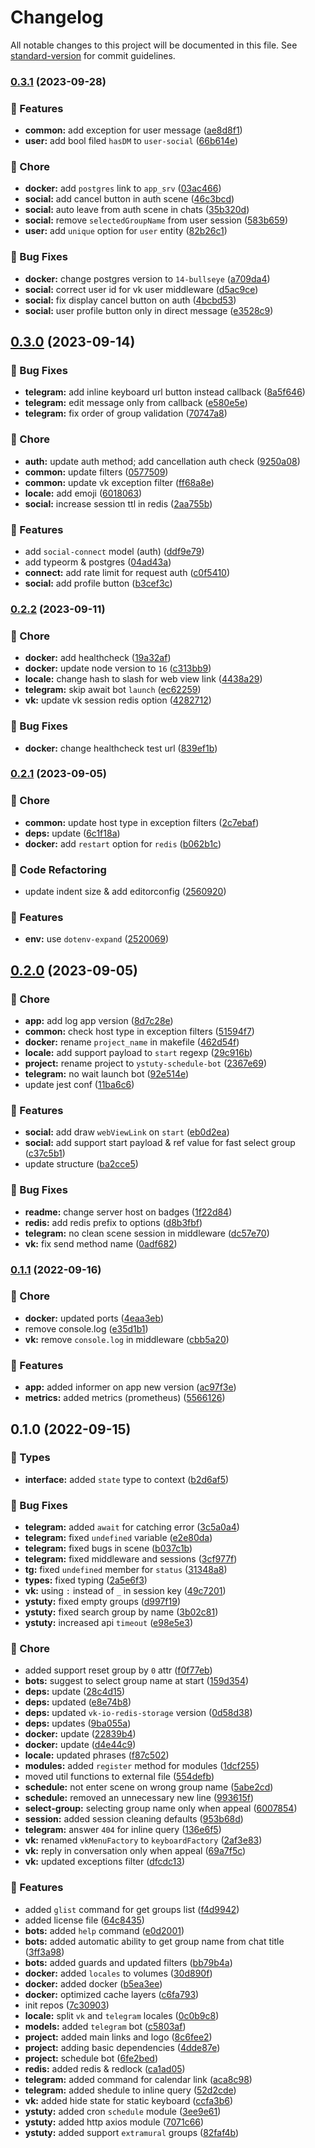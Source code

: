 # Changelog

All notable changes to this project will be documented in this file. See [standard-version](https://github.com/conventional-changelog/standard-version) for commit guidelines.

### [0.3.1](https://github.com/YSTUty/ystuty-schedule-bot/compare/v0.3.0...v0.3.1) (2023-09-28)


### 🚀 Features

* **common:** add exception for user message ([ae8d8f1](https://github.com/YSTUty/ystuty-schedule-bot/commit/ae8d8f14ff16df80b6d2086a5d8611f3bdf56ec7))
* **user:** add bool filed `hasDM` to `user-social` ([66b614e](https://github.com/YSTUty/ystuty-schedule-bot/commit/66b614edcf06a5ad0c5f61855e072abae588823e))


### 🧹 Chore

* **docker:** add `postgres` link to `app_srv` ([03ac466](https://github.com/YSTUty/ystuty-schedule-bot/commit/03ac46651df95b84d52cfced5626ab86798446e0))
* **social:** add cancel button in auth scene ([46c3bcd](https://github.com/YSTUty/ystuty-schedule-bot/commit/46c3bcd0d7825a57330fc95af90eb24b7e72c502))
* **social:** auto leave from auth scene in chats ([35b320d](https://github.com/YSTUty/ystuty-schedule-bot/commit/35b320d348869e7f7d2d9ce245e5b63ffa338362))
* **social:** remove `selectedGroupName` from user session ([583b659](https://github.com/YSTUty/ystuty-schedule-bot/commit/583b6598d051a8c2608b8bf37cce8238d6c29610))
* **user:** add `unique` option for `user` entity ([82b26c1](https://github.com/YSTUty/ystuty-schedule-bot/commit/82b26c108bcbdab01d140a2768a642e201ee1df4))


### 🐛 Bug Fixes

* **docker:** change postgres version to `14-bullseye` ([a709da4](https://github.com/YSTUty/ystuty-schedule-bot/commit/a709da41bf804ee28d3aaa581dcdca21115ee991))
* **social:** correct user id for vk user middleware ([d5ac9ce](https://github.com/YSTUty/ystuty-schedule-bot/commit/d5ac9ce17f7c95e216d2978410e294cf5654b735))
* **social:** fix display cancel button on auth ([4bcbd53](https://github.com/YSTUty/ystuty-schedule-bot/commit/4bcbd53beaf1529af5b1a652ee6a4a6a15afa16c))
* **social:** user profile button only in direct message ([e3528c9](https://github.com/YSTUty/ystuty-schedule-bot/commit/e3528c9e373e34fbc0d6d2577b55ad4247c2cf8b))

## [0.3.0](https://github.com/YSTUty/ystuty-schedule-bot/compare/v0.2.2...v0.3.0) (2023-09-14)


### 🐛 Bug Fixes

* **telegram:** add inline keyboard url button instead callback ([8a5f646](https://github.com/YSTUty/ystuty-schedule-bot/commit/8a5f6466803108bb3f1f6eed763693b0dcb8bdd1))
* **telegram:** edit message only from callback ([e580e5e](https://github.com/YSTUty/ystuty-schedule-bot/commit/e580e5ee4110e89f586e4f5a2db8f0ba6e1fa502))
* **telegram:** fix order of group validation ([70747a8](https://github.com/YSTUty/ystuty-schedule-bot/commit/70747a819004fb8ab0f8701e85fc71e8af4cc2e7))


### 🧹 Chore

* **auth:** update auth method; add cancellation auth check ([9250a08](https://github.com/YSTUty/ystuty-schedule-bot/commit/9250a08d59ef4c3c9a7a135c407040a3167ae83a))
* **common:** update filters ([0577509](https://github.com/YSTUty/ystuty-schedule-bot/commit/0577509ea190ba67c74b2ff61a247ffae3d617cc))
* **common:** update vk exception filter ([ff68a8e](https://github.com/YSTUty/ystuty-schedule-bot/commit/ff68a8e063ad2fe5bd2647b8fa04795dc445f6db))
* **locale:** add emoji ([6018063](https://github.com/YSTUty/ystuty-schedule-bot/commit/60180631e17f6d02f4567b115cba4d4b2e411b87))
* **social:** increase session ttl in redis ([2aa755b](https://github.com/YSTUty/ystuty-schedule-bot/commit/2aa755b3c58fb5600b5f74be0db9d6ed5c944007))


### 🚀 Features

* add `social-connect` model (auth) ([ddf9e79](https://github.com/YSTUty/ystuty-schedule-bot/commit/ddf9e7919d8e708537e7957a5657a29ceecf7457))
* add typeorm & postgres ([04ad43a](https://github.com/YSTUty/ystuty-schedule-bot/commit/04ad43a13fac38acbfb8ea6a33f4ecc1a486650a))
* **connect:** add rate limit for request auth ([c0f5410](https://github.com/YSTUty/ystuty-schedule-bot/commit/c0f54103c50c1bd10d96d4412aedc55063e7ac49))
* **social:** add profile button ([b3cef3c](https://github.com/YSTUty/ystuty-schedule-bot/commit/b3cef3cbc2ce905a8ac141c18edba47a8b1674df))

### [0.2.2](https://github.com/YSTUty/ystuty-schedule-bot/compare/v0.2.1...v0.2.2) (2023-09-11)


### 🧹 Chore

* **docker:** add healthcheck ([19a32af](https://github.com/YSTUty/ystuty-schedule-bot/commit/19a32afad73792fea44a7f740c19cf262df09a62))
* **docker:** update node version to `16` ([c313bb9](https://github.com/YSTUty/ystuty-schedule-bot/commit/c313bb94933d2af5d71a06b790d5ef9ed73687b6))
* **locale:** change hash to slash for web view link ([4438a29](https://github.com/YSTUty/ystuty-schedule-bot/commit/4438a298e76050227a409e5e7b752fe30829f508))
* **telegram:** skip await bot `launch` ([ec62259](https://github.com/YSTUty/ystuty-schedule-bot/commit/ec62259992da4072faa02a1e1d27dde88d498b7f))
* **vk:** update vk session redis option ([4282712](https://github.com/YSTUty/ystuty-schedule-bot/commit/42827121e438c052552d4e49553bc54a629f4226))


### 🐛 Bug Fixes

* **docker:** change healthcheck test url ([839ef1b](https://github.com/YSTUty/ystuty-schedule-bot/commit/839ef1bf221c41460135e9319b09551bc1db5a9c))

### [0.2.1](https://github.com/YSTUty/ystuty-schedule-bot/compare/v0.2.0...v0.2.1) (2023-09-05)


### 🧹 Chore

* **common:** update host type in exception filters ([2c7ebaf](https://github.com/YSTUty/ystuty-schedule-bot/commit/2c7ebaf543b3606f3adab94b10d53d6133a6dacd))
* **deps:** update ([6c1f18a](https://github.com/YSTUty/ystuty-schedule-bot/commit/6c1f18a814f05c6d732e58bc47164f504653d631))
* **docker:** add `restart` option for `redis` ([b062b1c](https://github.com/YSTUty/ystuty-schedule-bot/commit/b062b1ccdb1b77ba285561a206406c1c6763894c))


### 🔧 Code Refactoring

* update indent size & add editorconfig ([2560920](https://github.com/YSTUty/ystuty-schedule-bot/commit/2560920f7c7b71dbbc0930d41a5c5b83af0be6cf))


### 🚀 Features

* **env:** use `dotenv-expand` ([2520069](https://github.com/YSTUty/ystuty-schedule-bot/commit/25200697f6c04b3c7ad5454f36437cc479f055d6))

## [0.2.0](https://github.com/YSTUty/ystuty-schedule-bot/compare/v0.1.1...v0.2.0) (2023-09-05)


### 🧹 Chore

* **app:** add log app version ([8d7c28e](https://github.com/YSTUty/ystuty-schedule-bot/commit/8d7c28eee9ab5672ac38c91ca40c3d8f98cc4d98))
* **common:** check host type in exception filters ([51594f7](https://github.com/YSTUty/ystuty-schedule-bot/commit/51594f7bea6feb5531ad3cb3ad889fa24cead5c8))
* **docker:** rename `project_name` in makefile ([462d54f](https://github.com/YSTUty/ystuty-schedule-bot/commit/462d54f8283c25d99626b21b2823c1f0a0cd562d))
* **locale:** add support payload to `start` regexp ([29c916b](https://github.com/YSTUty/ystuty-schedule-bot/commit/29c916ba99bdd77ad929ba76a5d1d17b3d9bcf50))
* **project:** rename project to `ystuty-schedule-bot` ([2367e69](https://github.com/YSTUty/ystuty-schedule-bot/commit/2367e693dd9c10a5cd6ea79912eb127e34b4c0ab))
* **telegram:** no wait launch bot ([92e514e](https://github.com/YSTUty/ystuty-schedule-bot/commit/92e514eade353edac3a4886c266f9aad29ada740))
* update jest conf ([11ba6c6](https://github.com/YSTUty/ystuty-schedule-bot/commit/11ba6c6967cf6c00100b47bc2cdb1e70eb7dfe96))


### 🚀 Features

* **social:** add draw `webViewLink` on `start` ([eb0d2ea](https://github.com/YSTUty/ystuty-schedule-bot/commit/eb0d2eaf9d8762d3994d7abfefc9db123d318020))
* **social:** add support start payload & ref value for fast select group ([c37c5b1](https://github.com/YSTUty/ystuty-schedule-bot/commit/c37c5b19486c3a4c8c66a4614f2dfe68d3ca56c7))
* update structure ([ba2cce5](https://github.com/YSTUty/ystuty-schedule-bot/commit/ba2cce550ee86788a102a771c2041c68170480c9))


### 🐛 Bug Fixes

* **readme:** change server host on badges ([1f22d84](https://github.com/YSTUty/ystuty-schedule-bot/commit/1f22d848d5f96114295779031a6d4dd4eeff168d))
* **redis:** add redis prefix to options ([d8b3fbf](https://github.com/YSTUty/ystuty-schedule-bot/commit/d8b3fbf9e6f184517304601022cfd177bc05ba37))
* **telegram:** no clean scene session in middleware ([dc57e70](https://github.com/YSTUty/ystuty-schedule-bot/commit/dc57e709edf174228a3381691191da30700b7f81))
* **vk:** fix send method name ([0adf682](https://github.com/YSTUty/ystuty-schedule-bot/commit/0adf682617a28f2225687590c8fb1765838b5f44))

### [0.1.1](https://github.com/YSTUty/ystuty-schedule-bot/compare/v0.1.0...v0.1.1) (2022-09-16)


### 🧹 Chore

* **docker:** updated ports ([4eaa3eb](https://github.com/YSTUty/ystuty-schedule-bot/commit/4eaa3ebf4ccf4d5706a3fc884ec76401b16b522a))
* remove console.log ([e35d1b1](https://github.com/YSTUty/ystuty-schedule-bot/commit/e35d1b1ba496b5229f239deac98c34d0f77627bc))
* **vk:** remove `console.log` in middleware ([cbb5a20](https://github.com/YSTUty/ystuty-schedule-bot/commit/cbb5a20ebfe7058dd25bd44abbd5aaef5620f454))


### 🚀 Features

* **app:** added informer on app new version ([ac97f3e](https://github.com/YSTUty/ystuty-schedule-bot/commit/ac97f3ed174340ceefa21c10cf70e9eb42868f27))
* **metrics:** added metrics (prometheus) ([5566126](https://github.com/YSTUty/ystuty-schedule-bot/commit/5566126fcf6b39d6a4caf7e1a249fa5cba16aa1d))

## 0.1.0 (2022-09-15)


### 💙 Types

* **interface:** added `state` type to context ([b2d6af5](https://github.com/YSTUty/ystuty-schedule-bot/commit/b2d6af5b3e69404b76ffad1ee4618b0346b7eec0))


### 🐛 Bug Fixes

* **telegram:** added `await` for catching error ([3c5a0a4](https://github.com/YSTUty/ystuty-schedule-bot/commit/3c5a0a472054d13146150c1d9ec42700a1a7cca1))
* **telegram:** fixed `undefined` variable ([e2e80da](https://github.com/YSTUty/ystuty-schedule-bot/commit/e2e80da4870fe18192b713a6a433c86529c2bd8b))
* **telegram:** fixed bugs in scene ([b037c1b](https://github.com/YSTUty/ystuty-schedule-bot/commit/b037c1be2a1853c51c7b7dc53103ea3a3466f53d))
* **telegram:** fixed middleware and sessions ([3cf977f](https://github.com/YSTUty/ystuty-schedule-bot/commit/3cf977f68c1e5c93118274aee1faaef53dbaa73a))
* **tg:** fixed `undefined` member for `status` ([31348a8](https://github.com/YSTUty/ystuty-schedule-bot/commit/31348a8a95862c8a3fe52d497da249666256b84a))
* **types:** fixed typing ([2a5e6f3](https://github.com/YSTUty/ystuty-schedule-bot/commit/2a5e6f333a836480469b7107642a2e8b1b0a3928))
* **vk:** using `:` instead of `_` in session key ([49c7201](https://github.com/YSTUty/ystuty-schedule-bot/commit/49c720145ffeddd61debbfa8e5c543c400a2786f))
* **ystuty:** fixed empty groups ([d997f19](https://github.com/YSTUty/ystuty-schedule-bot/commit/d997f1998788e6726525f49368a74f0c32eb7eac))
* **ystuty:** fixed search group by name ([3b02c81](https://github.com/YSTUty/ystuty-schedule-bot/commit/3b02c815e3f9f0a8d67aa554b31b5c09df6fb8ae))
* **ystuty:** increased api `timeout` ([e98e5e3](https://github.com/YSTUty/ystuty-schedule-bot/commit/e98e5e3a9dbe296292c0d77b4fabfe62e8048660))


### 🧹 Chore

* added support reset group by `0` attr ([f0f77eb](https://github.com/YSTUty/ystuty-schedule-bot/commit/f0f77ebaf3000475276c93c1d123b1e9427f36aa))
* **bots:** suggest to select group name at start ([159d354](https://github.com/YSTUty/ystuty-schedule-bot/commit/159d3548f83acb16aa3b2154b646296ac374a7d3))
* **deps:** update ([28c4d15](https://github.com/YSTUty/ystuty-schedule-bot/commit/28c4d152724ede963773557179badf09f036398c))
* **deps:** updated ([e8e74b8](https://github.com/YSTUty/ystuty-schedule-bot/commit/e8e74b8060c5cc0d1306e0b03b181884d44b835e))
* **deps:** updated `vk-io-redis-storage` version ([0d58d38](https://github.com/YSTUty/ystuty-schedule-bot/commit/0d58d3803b23b288047befa89de3fc89b091ea9a))
* **deps:** updates ([9ba055a](https://github.com/YSTUty/ystuty-schedule-bot/commit/9ba055a40e821b40dc0bb4d26f745747730c50ae))
* **docker:** update ([22839b4](https://github.com/YSTUty/ystuty-schedule-bot/commit/22839b4c00896fde94d7dbc169b79c7333c97eeb))
* **docker:** update ([d4e44c9](https://github.com/YSTUty/ystuty-schedule-bot/commit/d4e44c929f339cef124555c3ade676e9c07e28d3))
* **locale:** updated phrases ([f87c502](https://github.com/YSTUty/ystuty-schedule-bot/commit/f87c50289d203814c281ff696457b24fd6907bd4))
* **modules:** added `register` method for modules ([1dcf255](https://github.com/YSTUty/ystuty-schedule-bot/commit/1dcf255cb50b83892f419325f3b3155b9aa7ce51))
* moved util functions to external file ([554defb](https://github.com/YSTUty/ystuty-schedule-bot/commit/554defbfd52f87367fe9d50f26fbe928575adde0))
* **schedule:** not enter scene on wrong group name ([5abe2cd](https://github.com/YSTUty/ystuty-schedule-bot/commit/5abe2cd1f08362147e2315939f79215106299bd4))
* **schedule:** removed an unnecessary new line ([993615f](https://github.com/YSTUty/ystuty-schedule-bot/commit/993615fd04f9fed048cea96f9757e7585b75653c))
* **select-group:** selecting group name only when appeal ([6007854](https://github.com/YSTUty/ystuty-schedule-bot/commit/6007854ea5ac342633f562562b50610185de259d))
* **session:** added session cleaning defaults ([953b68d](https://github.com/YSTUty/ystuty-schedule-bot/commit/953b68d82ab5741400decaa0d63ac4f1eefa87b1))
* **telegram:** answer `404` for inline query ([136e6f5](https://github.com/YSTUty/ystuty-schedule-bot/commit/136e6f5e6d12e24f9a7de372c82982398caadbc8))
* **vk:** renamed `vkMenuFactory` to `keyboardFactory` ([2af3e83](https://github.com/YSTUty/ystuty-schedule-bot/commit/2af3e839d08d6a3a26d0b49e7fac766848dbf7ca))
* **vk:** reply in conversation only when appeal ([69a7f5c](https://github.com/YSTUty/ystuty-schedule-bot/commit/69a7f5c1e8a51ae86643a041d5fd35d89a444931))
* **vk:** updated exceptions filter ([dfcdc13](https://github.com/YSTUty/ystuty-schedule-bot/commit/dfcdc135e0f855746ecc67005043feeb60944d0e))


### 🚀 Features

* added `glist` command for get groups list ([f4d9942](https://github.com/YSTUty/ystuty-schedule-bot/commit/f4d9942d3ded562a12fa559fac8a245f7f492ac2))
* added license file ([64c8435](https://github.com/YSTUty/ystuty-schedule-bot/commit/64c84359081343e9d9af5cffaf8d861ef9e0e72f))
* **bots:** added `help` command ([e0d2001](https://github.com/YSTUty/ystuty-schedule-bot/commit/e0d2001ef346e0bed9adf4c26775bc0cac6ba439))
* **bots:** added automatic ability to get group name from chat title ([3ff3a98](https://github.com/YSTUty/ystuty-schedule-bot/commit/3ff3a982705e59d2ae2cc017b14c945a35a7efac))
* **bots:** added guards and updated filters ([bb79b4a](https://github.com/YSTUty/ystuty-schedule-bot/commit/bb79b4a86dde8da5ff6a281e1a0416752febfffa))
* **docker:** added `locales` to volumes ([30d890f](https://github.com/YSTUty/ystuty-schedule-bot/commit/30d890f75bf4a042e043c0875482fec587470b64))
* **docker:** added docker ([b5ea3ee](https://github.com/YSTUty/ystuty-schedule-bot/commit/b5ea3eea5103e3eecf294ec3c12bf41171c28381))
* **docker:** optimized cache layers ([c6fa793](https://github.com/YSTUty/ystuty-schedule-bot/commit/c6fa793e5a5979a8afa2106e2deed6911418e9cf))
* init repos ([7c30903](https://github.com/YSTUty/ystuty-schedule-bot/commit/7c309031dee703e0acb56e4872f59798ec9ece43))
* **locale:** split `vk` and `telegram` locales ([0c0b9c8](https://github.com/YSTUty/ystuty-schedule-bot/commit/0c0b9c86546cabfd61d01ab33fe8a1049bd79066))
* **models:** added `telegram` bot ([c5803af](https://github.com/YSTUty/ystuty-schedule-bot/commit/c5803aff5777871d9ac778efef6c899081774828))
* **project:** added main links and logo ([8c6fee2](https://github.com/YSTUty/ystuty-schedule-bot/commit/8c6fee298b8d779fdf2ba9c3df23c9ae32b0eef0))
* **project:** adding basic dependencies ([4dde87e](https://github.com/YSTUty/ystuty-schedule-bot/commit/4dde87e78911d59e1abe90e53e383a5a5f354cc1))
* **project:** schedule bot ([6fe2bed](https://github.com/YSTUty/ystuty-schedule-bot/commit/6fe2bedfa95e329dcf3c8d57022da504497b9db5))
* **redis:** added redis & redlock ([ca1ad05](https://github.com/YSTUty/ystuty-schedule-bot/commit/ca1ad05ccd30c2a004d252725693d37d43ca6616))
* **telegram:** added command for calendar link ([aca8c98](https://github.com/YSTUty/ystuty-schedule-bot/commit/aca8c984089185fcfc26728a9a74b612966c46d6))
* **telegram:** added shedule to inline query ([52d2cde](https://github.com/YSTUty/ystuty-schedule-bot/commit/52d2cde8997941496b0f1abe8c7b560006c99da2))
* **vk:** added hide state for static keyboard ([ccfa3b6](https://github.com/YSTUty/ystuty-schedule-bot/commit/ccfa3b65f6fae8449ae620d72dee9a0f2143da28))
* **ystuty:** added cron `schedule` module ([3ee9e61](https://github.com/YSTUty/ystuty-schedule-bot/commit/3ee9e61e8cc57e17496f3686b93b008566ee6e2a))
* **ystuty:** added http axios module ([7071c66](https://github.com/YSTUty/ystuty-schedule-bot/commit/7071c66cfde0dc828e6a540feee705b52eb6ffaa))
* **ystuty:** added support `extramural` groups ([82faf4b](https://github.com/YSTUty/ystuty-schedule-bot/commit/82faf4ba88b136e6ec6c6fe0a849930801cd4d19))
